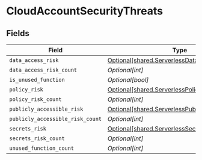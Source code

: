 # CloudAccountSecurityThreats


## Fields

| Field                                                                                                            | Type                                                                                                             | Required                                                                                                         | Description                                                                                                      |
| ---------------------------------------------------------------------------------------------------------------- | ---------------------------------------------------------------------------------------------------------------- | ---------------------------------------------------------------------------------------------------------------- | ---------------------------------------------------------------------------------------------------------------- |
| `data_access_risk`                                                                                               | [Optional[shared.ServerlessDataAccessRisk]](undefined/models/shared/serverlessdataaccessrisk.md)                 | :heavy_minus_sign:                                                                                               | N/A                                                                                                              |
| `data_access_risk_count`                                                                                         | *Optional[int]*                                                                                                  | :heavy_minus_sign:                                                                                               | N/A                                                                                                              |
| `is_unused_function`                                                                                             | *Optional[bool]*                                                                                                 | :heavy_minus_sign:                                                                                               | N/A                                                                                                              |
| `policy_risk`                                                                                                    | [Optional[shared.ServerlessPolicyRisk]](undefined/models/shared/serverlesspolicyrisk.md)                         | :heavy_minus_sign:                                                                                               | N/A                                                                                                              |
| `policy_risk_count`                                                                                              | *Optional[int]*                                                                                                  | :heavy_minus_sign:                                                                                               | N/A                                                                                                              |
| `publicly_accessible_risk`                                                                                       | [Optional[shared.ServerlessPubliclyAccessibleRisk]](undefined/models/shared/serverlesspubliclyaccessiblerisk.md) | :heavy_minus_sign:                                                                                               | N/A                                                                                                              |
| `publicly_accessible_risk_count`                                                                                 | *Optional[int]*                                                                                                  | :heavy_minus_sign:                                                                                               | N/A                                                                                                              |
| `secrets_risk`                                                                                                   | [Optional[shared.ServerlessSecretsRisk]](undefined/models/shared/serverlesssecretsrisk.md)                       | :heavy_minus_sign:                                                                                               | N/A                                                                                                              |
| `secrets_risk_count`                                                                                             | *Optional[int]*                                                                                                  | :heavy_minus_sign:                                                                                               | N/A                                                                                                              |
| `unused_function_count`                                                                                          | *Optional[int]*                                                                                                  | :heavy_minus_sign:                                                                                               | N/A                                                                                                              |